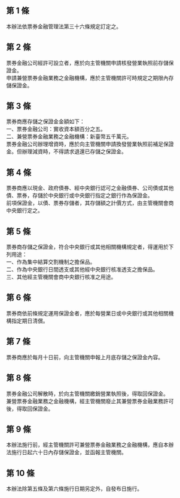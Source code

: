 第 1 條
-------
本辦法依票券金融管理法第三十六條規定訂定之。

第 2 條
-------
票券金融公司經許可設立者，應於向主管機關申請核發營業執照前存儲保  
證金。  
申請兼營票券金融業務之金融機構，應於主管機關許可時規定之期限內存  
儲保證金。

第 3 條
-------
票券商應存儲之保證金金額如下：  
一、票券金融公司：實收資本額百分之五。  
二、兼營票券金融業務之金融機構：新臺幣五千萬元。  
票券金融公司辦理增資時，應於向主管機關申請換發營業執照前補足保證  
金。但辦理減資時，不得請求退還已存儲之保證金。

第 4 條
-------
票券商應以現金、政府債券、經中央銀行認可之金融債券、公司債或其他  
債、票券，存儲於中央銀行或中央銀行指定之銀行作為保證金。  
前項保證金，以債、票券存儲者，其存儲額之計價方式，由主管機關會商  
中央銀行定之。

第 5 條
-------
票券商存儲之保證金，符合中央銀行或其他相關機構規定者，得運用於下  
列用途：  
一、作為集中結算交割機制之擔保品。  
二、作為中央銀行日間透支或其他經中央銀行核准透支之擔保品。  
三、其他經主管機關會商中央銀行核准之用途。

第 6 條
-------
票券商依前條規定運用保證金者，應於每營業日或中央銀行或其他相關機  
構指定期日清償。

第 7 條
-------
票券商應於每月十日前，向主管機關申報上月底存儲之保證金內容。

第 8 條
-------
票券金融公司解散時，於向主管機關繳銷營業執照後，得取回保證金。  
兼營票券金融業務之金融機構，經主管機關廢止其兼營票券金融業務許可  
後，得取回保證金。

第 9 條
-------
本辦法施行前，經主管機關許可兼營票券金融業務之金融機構，應自本辦  
法施行日起六十日內存儲保證金，並函報主管機關。

第 10 條
--------
本辦法除第五條及第六條施行日期另定外，自發布日施行。

